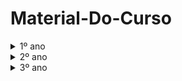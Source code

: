 # Material-Do-Curso

<details>
<summary>1º ano</summary>
<ul>
<details><summary><a href="1º ano/Análise/">Análise</a></summary></details>
<details><summary><a href="1º ano/Cálculo/">Cálculo</a></summary></details>
<details><summary><a href="1º ano/Geometria/">Geometria</a></summary></details>
<details><summary><a href="1º ano/Laboratório de Algoritmia I/">Laboratório de Algoritmia I</a></summary></details>
<details><summary><a href="1º ano/Matemática Discreta/">Matemática Discreta</a></summary></details>
<details><summary><a href="1º ano/Programação Funcional/">Programação Funcional</a></summary></details>
<details><summary><a href="1º ano/Programação Imperativa/">Programação Imperativa</a></summary></details>
<details><summary><a href="1º ano/Sistemas de Computação/">Sistemas de Computação</a></summary></details>
<details><summary><a href="1º ano/Tópicos de Matemática/">Tópicos de Matemática</a></summary></details>
<details><summary><a href="1º ano/Álgebra Linear/">Álgebra Linear</a></summary></details>
</ul>
</details>

<details>
<summary>2º ano</summary>
<ul>
<details><summary><a href="2º ano/Algoritmos e Complexidade/">Algoritmos e Complexidade</a></summary></details>
<details><summary><a href="2º ano/Análise Numérica/">Análise Numérica</a></summary></details>
<details><summary><a href="2º ano/Autómatos e Linguagens Formais/">Autómatos e Linguagens Formais</a></summary></details>
<details><summary><a href="2º ano/Cáculo de Programas/">Cáculo de Programas</a></summary></details>
<details><summary><a href="2º ano/Laboratório de Algoritmia II/">Laboratório de Algoritmia II</a></summary></details>
<details><summary><a href="2º ano/Lógica/">Lógica</a></summary></details>
<details><summary><a href="2º ano/Programação Orientada aos Objetos/">Programação Orientada aos Objetos</a></summary></details>
<details><summary><a href="2º ano/Sistemas Operativos/">Sistemas Operativos</a></summary></details>
<details><summary><a href="2º ano/Sistemas de Comunicação e Redes/">Sistemas de Comunicação e Redes</a></summary></details>
<details><summary><a href="2º ano/Álgebra Universal e Categorias/">Álgebra Universal e Categorias</a></summary></details>
<details><summary><a href="2º ano/Álgebra/">Álgebra</a></summary></details>
</ul>
</details>

<details>
<summary>3º ano</summary>
<ul>
<details><summary><a href="3º ano/Bases de Dados/">Bases de Dados</a></summary></details>
<details><summary><a href="3º ano/Computabilidade e Complexidade/">Computabilidade e Complexidade</a></summary></details>
<details><summary><a href="3º ano/Computação Gráfica/">Computação Gráfica</a></summary></details>
<details><summary><a href="3º ano/Interação e Concorrência/">Interação e Concorrência</a></summary></details>
<details><summary><a href="3º ano/Lógica Computacional/">Lógica Computacional</a></summary></details>
<details><summary><a href="3º ano/Probabilidades e Aplicações/">Probabilidades e Aplicações</a></summary></details>
<details><summary><a href="3º ano/Processamento de Linguagens e Compiladores/">Processamento de Linguagens e Compiladores</a></summary></details>
<details><summary><a href="3º ano/Programação Concorrente/">Programação Concorrente</a></summary></details>
<details><summary><a href="3º ano/Projeto/">Projeto</a></summary></details>
<details><summary><a href="3º ano/Semântica das Linguagens de Programação/">Semântica das Linguagens de Programação</a></summary></details>
<details><summary><a href="3º ano/Teoria de Números Computacional/">Teoria de Números Computacional</a></summary></details>
</ul>
</details>